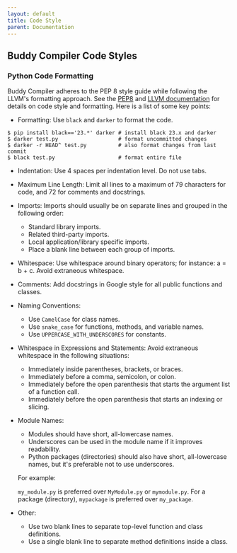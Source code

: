 ```yaml
---
layout: default
title: Code Style
parent: Documentation
---
```


## Buddy Compiler Code Styles

### Python Code Formatting

Buddy Compiler adheres to the PEP 8 style guide while following the LLVM's formatting approach.
See the [PEP8](https://peps.python.org/pep-0008/) and [LLVM documentation](https://llvm.org/docs/CodingStandards.html#python-version-and-source-code-formatting) for details on code style and formatting.
Here is a list of some key points:

- Formatting: Use `black` and `darker` to format the code.

```
$ pip install black=='23.*' darker # install black 23.x and darker
$ darker test.py                   # format uncommitted changes
$ darker -r HEAD^ test.py          # also format changes from last commit
$ black test.py                    # format entire file
```

- Indentation: Use 4 spaces per indentation level. Do not use tabs.

- Maximum Line Length: Limit all lines to a maximum of 79 characters for code, and 72 for comments and docstrings.

- Imports: Imports should usually be on separate lines and grouped in the following order:

    - Standard library imports.
    - Related third-party imports.
    - Local application/library specific imports.
    - Place a blank line between each group of imports.

- Whitespace: Use whitespace around binary operators; for instance: a = b + c. Avoid extraneous whitespace.

- Comments: Add docstrings in Google style for all public functions and classes.

- Naming Conventions:

    - Use `CamelCase` for class names.
    - Use `snake_case` for functions, methods, and variable names.
    - Use `UPPERCASE_WITH_UNDERSCORES` for constants.

- Whitespace in Expressions and Statements: Avoid extraneous whitespace in the following situations:

    - Immediately inside parentheses, brackets, or braces.
    - Immediately before a comma, semicolon, or colon.
    - Immediately before the open parenthesis that starts the argument list of a function call.
    - Immediately before the open parenthesis that starts an indexing or slicing.

- Module Names:

    - Modules should have short, all-lowercase names.
    - Underscores can be used in the module name if it improves readability.
    - Python packages (directories) should also have short, all-lowercase names, but it's preferable not to use underscores.

    For example:

    `my_module.py` is preferred over `MyModule.py` or `mymodule.py`.
    For a package (directory), `mypackage` is preferred over `my_package`.

- Other:
    - Use two blank lines to separate top-level function and class definitions.
    - Use a single blank line to separate method definitions inside a class.

